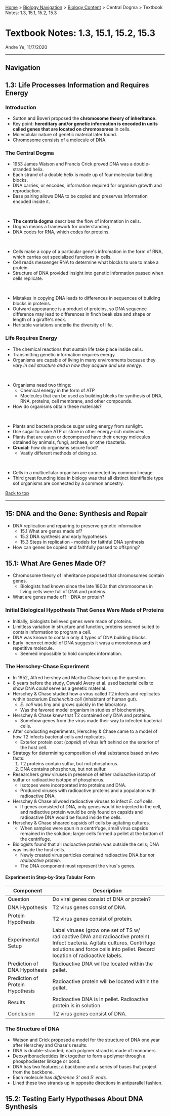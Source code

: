 [Home](https://andre-ye.github.io) > [Biology Navigation](https://andre-ye.github.io/biology/biology_navigation) > [Biology Content](https://andre-ye.github.io/biology/biology_navigation#biology-content) > Central Dogma > Textbook Notes: 1.3, 15.1, 15.2, 15.3

# Textbook Notes: 1.3, 15.1, 15.2, 15.3
Andre Ye, 11/7/2020

---

## Navigation

## 1.3: Life Processes Information and Requires Energy
### Introduction
- Sutton and Boveri proposed the **chromosome theory of inheritance.**
- Key point: **hereditary and/or genetic information is encoded in units called genes that are located on chromosomes** in cells. 
- Moleculular nature of genetic material later found.
- Chromosome consists of a molecule of DNA.

### The Central Dogma
- 1953 James Watson and Francis Crick proved DNA was a double-stranded helix.
- Each strand of a double helix is made up of four molecular building blocks.
- DNA carries, or encodes, information required for organism growth and reproduction.
- Base pairing allows DNA to be copied and preserves information encoded inside it.

<br>

- **The centrla dogma** describes the flow of information in cells.
- Dogma means a framework for understanding.
- DNA codes for RNA, which codes for proteins.

<br>

- Cells make a copy of a particular gene's infromation in the form of RNA, which carries out specialized functions in cells.
- Cell reads messenger RNA to determine what blocks to use to make a protein.
- Structure of DNA provided insight into genetic information passed when cells replicate.

<br>

- Mistakes in copying DNA leads to differences in sequences of building blocks in proteins.
- Outward appearance is a product of proteins, so DNA sequence difference may lead to differences in finch beak size and shape or length of a giraffe's neck.
- Heritable variations underlie the diversity of life.

### Life Requires Energy
- The chemical reactions that sustain life take place inside cells.
- Transmitting genetic information requires energy.
- Organisms are capable of living in many environments because they *vary in cell structure and in how they acquire and use energy.*

<br>

- Organisms need two things:
  - Chemical energy in the form of ATP
  - Moelcules that can be used as building blocks for synthesis of DNA, RNA, proteins, cell membrane, and other compounds.
- How do organisms obtain these materials?

<br>

- Plants and bacteria produce sugar using energy from sunlight.
- Use sugar to make ATP or store in other energy-rich molecules.
- Plants that are eaten or decomposed have their energy molecules obtained by animals, fungi, archaea, or othe rbacteria.
- **Crucial:** how do organisms secure food?
  - Vastly different methods of doing so.

<br>

- Cells in a multicellular organism are connected by common lineage.
- Third great founding idea in biology was that all distinct identifiable type sof organisms are connected by a common ancestry.

[Back to top](#)

---

## 15: DNA and the Gene: Synthesis and Repair
- DNA replication and repairing to preserve genetic information
  - 15.1 What are genes made of?
  - 15.2 DNA synthesis and early hypotheses
  - 15.3 Steps in replication - models for faithful DNA synthesis
- How can genes be copied and faithfully passed to offspring?

## 15.1: What Are Genes Made Of?
- Chromosome theory of inheritance proposed that chromosomes contain genes.
  - Biologists had known since the late 1800s that chromosomes in living cells were full of DNA and proteins.
- What are genes made of? - DNA or protein?

### Initial Biological Hypothesis That Genes Were Made of Proteins
- Initially, biologists believed genes were made of proteins.
- Limitless variation in structure and function, proteins seemed suited to contain information to program a cell.
- DNA was known to contain only 4 types of DNA building blocks.
- Early incorrect model of DNA suggests it wasa a monotonous and repetitive molecule.
  - Seemed impossible to hold complex information.

### The Herschey-Chase Experiment
- In 1952, Alfred hershey and Martha Chase took up the question.
- 8 years before the study, Oswald Avery et al. used bacterial cells to show DNA *could* serve as a genetic material.
- Herschey & Chase studied how a virus called T2 infects and replicates within bacterium *Escherichia coli* (inhabitant of human gut).
  - *E. coli* was tiny and grows quickly in the laboratory.
  - Was the favored model organism in studies of biochemistry.
- Herschey & Chase knew that T2 contained only DNA and proteins.
  - Somehow genes from the virus made their way to infected bacterial cells.
- After conducting experiments, Herschey & Chase came to a model of how T2 infects bacterial cells and replicates.
  - Exterior protein coat (*capsid*) of virus left behind on the exterior of the host cell.
- Strategy for determining composition of viral substance based on two facts:
  1. T2 proteins contain sulfur, but not phosphorus.
  2. DNA contains phosphorus, but not sulfur.
- Researchers grew viruses in presence of either radioactive isotop of sulfur or radioactive isotope of phosphorus.
  - Isotopes were incorporated into proteins and DNA.
  - Produced viruses with radioactive proteins and a population with radioactive DNA.
- Herschey & Chase allwoed radioactive viruses to infect *E. coli* cells.
  - If genes consisted of DNA, only genes would be injected in the cell, and radiactive protein would be only found on capsids and radioactive DNA would be found inside the cells.
- Herschey & Chase sheared capsids off cells by agitating cultures.
  - When samples were spun in a centrifuge, small virus capsids remained in the solution; larger cells formed a pellet at the bottom of the centrifuge.
- Biologists found that all radioactive protein was outside the cells; DNA was inside the host cells.
  - Newly created virus particles contained radioactive DNA *but not radioactive protein.*
  - The DNA component must represent the virus's genes.

#### Experiment in Step-by-Step Tabular Form

| Component | Description |
| --- | --- |
| Question | Do viral genes consist of DNA or protein? |
| DNA Hypothesis | T2 virus genes consist of DNA. |
| Protein Hypothesis | T2 virus genes consist of protein. |
| Experimental Setup | Label viruses (grow one set of TS w/ radioactive DNA and radioactive protein). Infect bacteria. Agitate cultures. Centrifuge solutions and force cells into pellet. Record location of radioactive labels. |
| Prediction of DNA Hypothesis | Radioactive DNA will be located within the pellet. |
| Prediction of Protein Hypothesis | Radioactive protein will be located within the pellet. |
| Results | Radioactive DNA is in pellet. Radioactive protein is in solution. |
| Conclusion | T2 virus genes consist of DNA. |

### The Structure of DNA
- Watson and Crick proposed a model for the structure of DNA one year after Herschey and Chase's results.
- DNA is double-stranded; each polymer strand is made of monomers.
- Deoxyribonucleotides link together to form a polymer through a phosphodiester linkage or bond.
- DNA has two features; a backbone and a series of bases that project from the backbone.
- Each molecule has *difference 3' and 5' ends*.
- Lined these two strands up in opposite directions in antiparallel fashion.

## 15.2: Testing Early Hypotheses About DNA Synthesis





















